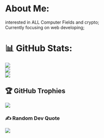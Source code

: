 #  About Me:
interested in ALL Computer Fields and crypto;<br>Currently focusing on web developing;


# 📊 GitHub Stats:
![](https://github-readme-stats.vercel.app/api?username=abderrahm4ne&theme=neon&hide_border=false&include_all_commits=true&count_private=true)<br/>
![](https://nirzak-streak-stats.vercel.app/?user=abderrahm4ne&theme=neon&hide_border=false)<br/>
![](https://github-readme-stats.vercel.app/api/top-langs/?username=abderrahm4ne&theme=neon&hide_border=false&include_all_commits=true&count_private=true&layout=compact)

## 🏆 GitHub Trophies
![](https://github-profile-trophy.vercel.app/?username=abderrahm4ne&theme=radical&no-frame=false&no-bg=false&margin-w=4)

### ✍️ Random Dev Quote
![](https://quotes-github-readme.vercel.app/api?type=horizontal&theme=radical)

<!-- Proudly created with GPRM ( https://gprm.itsvg.in ) -->
